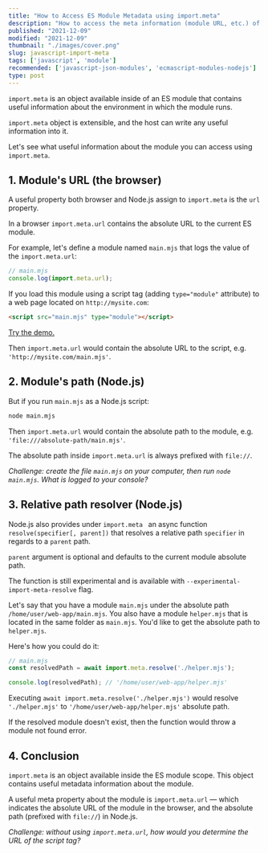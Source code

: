 ```yaml
---
title: "How to Access ES Module Metadata using import.meta"
description: "How to access the meta information (module URL, etc.) of an ES module in JavaScript."  
published: "2021-12-09"
modified: "2021-12-09"
thumbnail: "./images/cover.png"
slug: javascript-import-meta
tags: ['javascript', 'module']
recommended: ['javascript-json-modules', 'ecmascript-modules-nodejs']
type: post
---
```


`import.meta` is an object available inside of an ES module that contains useful information about the environment in which the module runs.  

`import.meta` object is extensible, and the host can write any useful information into it.  

Let's see what useful information about the module you can access using `import.meta`.  

## 1. Module's URL (the browser)

A useful property both browser and Node.js assign to `import.meta` is the `url` property.  

In a browser `import.meta.url` contains the absolute URL to the current ES module.  

For example, let's define a module named `main.mjs` that logs the value of the `import.meta.url`:

```javascript
// main.mjs
console.log(import.meta.url); 
```

If you load this module using a script tag (adding `type="module"` attribute) to a web page located on `http://mysite.com`:

```html
<script src="main.mjs" type="module"></script>
```
[Try the demo.](https://codesandbox.io/s/interesting-dewdney-r7th5?file=/main.mjs)

Then `import.meta.url` would contain the absolute URL to the script, e.g. `'http://mysite.com/main.mjs'`.  

## 2. Module's path (Node.js)

But if you run `main.mjs` as a Node.js script:

```bash
node main.mjs
```

Then `import.meta.url` would contain the absolute path to the module, e.g. `'file:///absolute-path/main.mjs'`. 

The absolute path inside `import.meta.url` is always prefixed with `file://`.  

*Challenge: create the file `main.mjs` on your computer, then run `node main.mjs`. What is logged to your console?*

## 3. Relative path resolver (Node.js)

Node.js also provides under `import.meta ` an async function `resolve(specifier[, parent])` that resolves a relative path `specifier` in regards to a `parent` path.  

`parent` argument is optional and defaults to the current module absolute path.  

The function is still experimental and is available with `--experimental-import-meta-resolve` flag.  

Let's say that you have a module `main.mjs` under the absolute path `/home/user/web-app/main.mjs`. You also have a module `helper.mjs` that is located in the same folder as `main.mjs`. You'd like to get the absolute path to `helper.mjs`.  

Here's how you could do it:

```javascript
// main.mjs
const resolvedPath = await import.meta.resolve('./helper.mjs');

console.log(resolvedPath); // '/home/user/web-app/helper.mjs'
```

Executing `await import.meta.resolve('./helper.mjs')` would resolve `'./helper.mjs'` to `'/home/user/web-app/helper.mjs'` absolute path.  

If the resolved module doesn't exist, then the function would throw a module not found error.  

## 4. Conclusion

`import.meta` is an object available inside the ES module scope. This object contains useful metadata information about the module.  

A useful meta property about the module is `import.meta.url` &mdash; which indicates the absolute URL of the module in the browser, and the absolute path (prefixed with `file://`) in Node.js.  

*Challenge: without using `import.meta.url`, how would you determine the URL of the script tag?*